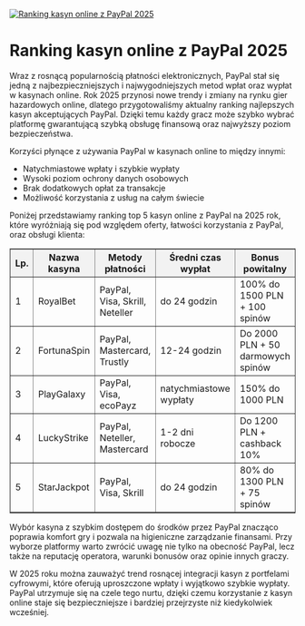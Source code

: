 [![Ranking kasyn online z PayPal 2025](https://123-caf.pages.dev/gitsignup.png)](https://vrmoo.ru/Bt82HjjY)

<h1>Ranking kasyn online z PayPal 2025</h1> <p>Wraz z rosnącą popularnością płatności elektronicznych, PayPal stał się jedną z najbezpieczniejszych i najwygodniejszych metod wpłat oraz wypłat w kasynach online. Rok 2025 przynosi nowe trendy i zmiany na rynku gier hazardowych online, dlatego przygotowaliśmy aktualny ranking najlepszych kasyn akceptujących PayPal. Dzięki temu każdy gracz może szybko wybrać platformę gwarantującą szybką obsługę finansową oraz najwyższy poziom bezpieczeństwa.</p>  <p>Korzyści płynące z używania PayPal w kasynach online to między innymi:</p> <ul>   <li>Natychmiastowe wpłaty i szybkie wypłaty</li>   <li>Wysoki poziom ochrony danych osobowych</li>   <li>Brak dodatkowych opłat za transakcje</li>   <li>Możliwość korzystania z usług na całym świecie</li> </ul>  <p>Poniżej przedstawiamy ranking top 5 kasyn online z PayPal na 2025 rok, które wyróżniają się pod względem oferty, łatwości korzystania z PayPal, oraz obsługi klienta:</p>  <table border="1" cellpadding="8" cellspacing="0" style="border-collapse: collapse; width: 100%; max-width: 800px;">   <thead>     <tr style="background-color:#f2f2f2;">       <th>Lp.</th>       <th>Nazwa kasyna</th>       <th>Metody płatności</th>       <th>Średni czas wypłat</th>       <th>Bonus powitalny</th>     </tr>   </thead>   <tbody>     <tr>       <td>1</td>       <td>RoyalBet</td>       <td>PayPal, Visa, Skrill, Neteller</td>       <td>do 24 godzin</td>       <td>100% do 1500 PLN + 100 spinów</td>     </tr>     <tr>       <td>2</td>       <td>FortunaSpin</td>       <td>PayPal, Mastercard, Trustly</td>       <td>12-24 godzin</td>       <td>Do 2000 PLN + 50 darmowych spinów</td>     </tr>     <tr>       <td>3</td>       <td>PlayGalaxy</td>       <td>PayPal, Visa, ecoPayz</td>       <td>natychmiastowe wypłaty</td>       <td>150% do 1000 PLN</td>     </tr>     <tr>       <td>4</td>       <td>LuckyStrike</td>       <td>PayPal, Neteller, Mastercard</td>       <td>1-2 dni robocze</td>       <td>Do 1200 PLN + cashback 10%</td>     </tr>     <tr>       <td>5</td>       <td>StarJackpot</td>       <td>PayPal, Visa, Skrill</td>       <td>do 24 godzin</td>       <td>80% do 1300 PLN + 75 spinów</td>     </tr>   </tbody> </table>  <p>Wybór kasyna z szybkim dostępem do środków przez PayPal znacząco poprawia komfort gry i pozwala na higieniczne zarządzanie finansami. Przy wyborze platformy warto zwrócić uwagę nie tylko na obecność PayPal, lecz także na reputację operatora, warunki bonusów oraz opinie innych graczy.</p>  <p>W 2025 roku można zauważyć trend rosnącej integracji kasyn z portfelami cyfrowymi, które oferują uproszczone wpłaty i wyjątkowo szybkie wypłaty. PayPal utrzymuje się na czele tego nurtu, dzięki czemu korzystanie z kasyn online staje się bezpieczniejsze i bardziej przejrzyste niż kiedykolwiek wcześniej.</p>